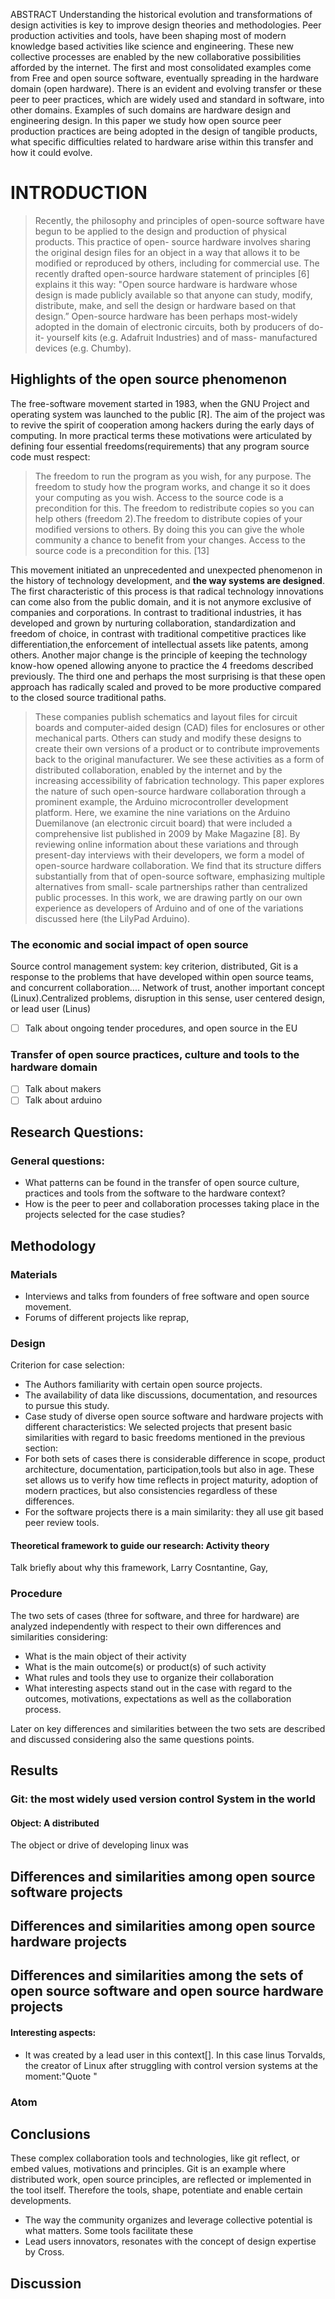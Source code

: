 ABSTRACT
Understanding the historical evolution and transformations of design activities is key to improve design theories and methodologies. Peer production activities and tools, have been shaping most of modern knowledge based activities like science and engineering. These new collective processes are enabled by the new collaborative possibilities afforded by the internet. The first and most consolidated examples come from Free and open source software, eventually spreading in the hardware domain (open hardware). There is an evident and evolving transfer or these peer to peer practices, which are widely used and standard in software, into other domains. Examples of such domains are hardware design and engineering design. In this paper we study how open source peer production practices are being adopted in the design of tangible products, what specific difficulties related to hardware arise within this transfer and how it could evolve.

# INTRODUCTION
> Recently, the philosophy and principles of open-source software have begun to be applied to the design and production of physical products. This practice of open- source hardware involves sharing the original design files for an object in a way that allows it to be modified or reproduced by others, including for commercial use. The recently drafted open-source hardware statement of principles [6] explains it this way: "Open source hardware is hardware whose design is made publicly available so that anyone can study, modify, distribute, make, and sell the design or hardware based on that design.” Open-source hardware has been perhaps most-widely adopted in the domain of electronic circuits, both by producers of do-it- yourself kits (e.g. Adafruit Industries) and of mass- manufactured devices (e.g. Chumby).


## Highlights of the open source phenomenon

The free-software movement started in 1983, when the GNU Project and operating system was launched to the public [R]. The aim of the project was to revive the spirit of cooperation among hackers during the early days of computing. In more practical terms these motivations were articulated by defining four essential freedoms(requirements) that any program source code must respect:
> The freedom to run the program as you wish, for any purpose. The freedom to study how the program works, and change it so it does your computing as you wish. Access to the source code is a precondition for this. The freedom to redistribute copies so you can help others (freedom 2).The freedom to distribute copies of your modified versions to others. By doing this you can give the whole community a chance to benefit from your changes. Access to the source code is a precondition for this. [13]

This movement initiated an unprecedented and unexpected phenomenon in the history of technology development, and **the way systems are designed**. The first characteristic of this process is that radical technology innovations can come also from the public domain, and it is not anymore exclusive of companies and corporations. In contrast to traditional industries, it has developed and grown by nurturing collaboration, standardization and freedom of choice, in contrast with traditional competitive practices like differentiation,the enforcement of intellectual assets like patents, among others. Another major change is the principle of keeping the technology know-how opened allowing anyone to practice the 4 freedoms described previously. The third one and perhaps the most surprising is that these open approach has radically scaled and proved to be more productive compared to the closed source traditional paths.



> These companies publish schematics and layout files for circuit boards and computer-aided design (CAD) files for enclosures or other mechanical parts. Others can study and modify these designs to create their own versions of a product or to contribute improvements back to the original manufacturer.
We see these activities as a form of distributed collaboration, enabled by the internet and by the increasing accessibility of fabrication technology. This paper explores the nature of such open-source hardware collaboration through a prominent example, the Arduino microcontroller development platform. Here, we examine the nine variations on the Arduino Duemilanove (an electronic circuit board) that were included a comprehensive list published in 2009 by Make Magazine [8]. By reviewing online information about these variations and through present-day interviews with their developers, we form a model of open-source hardware collaboration. We find that its structure differs substantially from that of open-source software, emphasizing multiple alternatives from small- scale partnerships rather than centralized public processes. In this work, we are drawing partly on our own experience as developers of Arduino and of one of the variations discussed here (the LilyPad Arduino).

### The economic and social impact of open source
Source control management system: key criterion, distributed,
Git is a response to the problems that have developed within open source teams, and concurrent collaboration.... Network of trust, another important concept (Linux).Centralized problems, disruption in this sense, user centered design, or lead user (Linus)
- [ ] Talk about ongoing tender procedures, and open source in the EU

### Transfer of open source practices, culture and tools to the hardware domain
- [ ] Talk about makers
- [ ] Talk about arduino

## Research Questions:
### General questions:
- What patterns can be found in the transfer of open source culture, practices and tools from the software to the hardware context?
- How is the peer to peer and collaboration processes taking place in the projects selected for the case studies?

## Methodology

### Materials
- Interviews and talks from founders of free software and open source movement.
- Forums of different projects like reprap,
### Design
Criterion for case selection:
- The Authors familiarity with certain open source projects.
- The availability of data like discussions, documentation, and resources to pursue this study.
- Case study of diverse open source software and hardware projects with different characteristics:
We selected projects that present basic similarities with regard to basic freedoms mentioned in the previous section:
- For both sets of cases there is considerable difference in scope, product architecture, documentation, participation,tools but also in age. These set allows us to verify how time reflects in project maturity, adoption of modern practices, but also consistencies regardless of these differences.
- For the software projects there is a main similarity: they all use git based peer review tools.

#### Theoretical framework to guide our research: Activity theory
Talk briefly about why this framework, Larry Cosntantine, Gay,

### Procedure
The two sets of cases (three for software, and three for hardware) are analyzed independently with respect to their own differences and similarities considering:
- What is the main object of their activity
- What is the main outcome(s) or product(s) of such activity
- What rules and tools they use to organize their collaboration
- What interesting aspects stand out in the case with regard to the outcomes, motivations, expectations as well as the collaboration process.

Later on key differences and similarities between the two sets are described and discussed considering also the same questions points.


## Results
### Git: the most widely used version control System in the world  
#### Object: A distributed
The object or drive of developing linux was


## Differences and similarities among open source software projects


## Differences and similarities among open source hardware projects


## Differences and similarities among the sets of open source software  and open source hardware projects 

#### Interesting aspects:
-  It was created by a lead user in this context[]. In this case linus Torvalds, the creator of Linux after struggling with control version systems at the moment:"Quote "


### Atom


## Conclusions
These complex collaboration tools and technologies, like git reflect, or embed values, motivations and principles. Git is an example where distributed work, open source principles, are reflected or implemented in the tool itself. Therefore the tools, shape, potentiate and enable certain developments.
- The way the community organizes and leverage collective potential is what matters. Some tools facilitate these
- Lead users innovators, resonates with the concept of design expertise by Cross.

## Discussion
